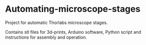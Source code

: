 # Automating-microscope-stages

Project for automatic Thorlabs microscope stages.

Contains stl files for 3d-prints, Arduino software, Python script and instructions for assembly and operation.
